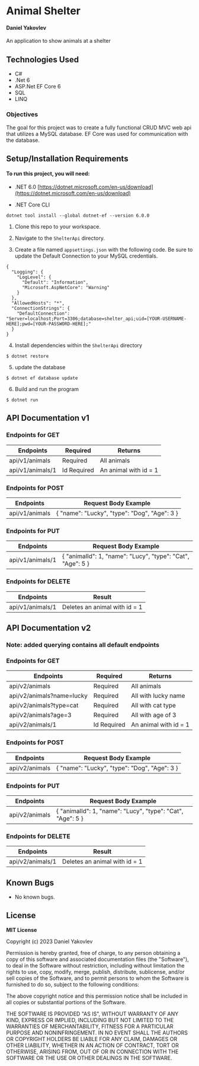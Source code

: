 # Animal Shelter

#### Daniel Yakovlev

An application to show animals at a shelter

## Technologies Used

* C#
* .Net 6
* ASP.Net EF Core 6
* SQL
* LINQ

### Objectives 

The goal for this project was to create a fully functional CRUD MVC web api that utilizes a MySQL database. EF Core was used for communication with the database.

## Setup/Installation Requirements

#### To run this project, you will need:
* .NET 6.0
[https://dotnet.microsoft.com/en-us/download](https://dotnet.microsoft.com/en-us/download)

* .NET Core CLI
```
dotnet tool install --global dotnet-ef --version 6.0.0
```

1. Clone this repo to your workspace.

2. Navigate to the `ShelterApi` directory.

3. Create a file named `appsettings.json` with the following code. Be sure to update the Default Connection to your MySQL credentials.
```
{
  "Logging": {
    "LogLevel": {
      "Default": "Information",
      "Microsoft.AspNetCore": "Warning"
    }
  },
  "AllowedHosts": "*",
  "ConnectionStrings": {
    "DefaultConnection": "Server=localhost;Port=3306;database=shelter_api;uid=[YOUR-USERNAME-HERE];pwd=[YOUR-PASSWORD-HERE];"
  }
}
```

4. Install dependencies within the `ShelterApi` directory
```
$ dotnet restore
````
5. update the database
```
$ dotnet ef database update
````
6. Build and run the program 
 ```
 $ dotnet run
 ```
## API Documentation v1
### Endpoints for GET
| Endpoints                    | Required | Returns                                    |
| ---------------------------------|------ | ------------------------------------------ |
| api/v1/animals                        | Required| All animals                             |
| api/v1/animals/1                       | Id Required | An animal with id = 1                     |
### Endpoints for POST
| Endpoints                               | Request Body Example                                     |
| --------------------------------------- | ------------------------------------------ |
| api/v1/animals                       | { "name": "Lucky", "type": "Dog", "Age": 3 } |
### Endpoints for PUT
| Endpoints                               | Request Body Example                                     |
| --------------------------------------- | ------------------------------------------ |
| api/v1/animals/1                       | { "animalId": 1, "name": "Lucy", "type": "Cat", "Age": 5 } |
### Endpoints for DELETE
| Endpoints                     | Result                                     |
| --------------------------------------- | ------------------------------------------ |
| api/v1/animals/1                    | Deletes an animal with id = 1      |
## API Documentation v2
### Note: added querying contains all default endpoints
### Endpoints for GET
| Endpoints                    | Required | Returns                                    |
| ---------------------------------|------ | ------------------------------------------ |
| api/v2/animals                        | Required| All animals                             |
| api/v2/animals?name=lucky                        | Required| All with lucky name              |
| api/v2/animals?type=cat                        | Required| All with cat type             |
| api/v2/animals?age=3                        | Required| All with age of 3             |
| api/v2/animals/1                       | Id Required | An animal with id = 1                     |
### Endpoints for POST
| Endpoints                               | Request Body Example                                     |
| --------------------------------------- | ------------------------------------------ |
| api/v2/animals                       | { "name": "Lucky", "type": "Dog", "Age": 3 } |
### Endpoints for PUT
| Endpoints                               | Request Body Example                                     |
| --------------------------------------- | ------------------------------------------ |
| api/v2/animals                       | { "animalId": 1, "name": "Lucy", "type": "Cat", "Age": 5 } |
### Endpoints for DELETE
| Endpoints                     | Result                                     |
| --------------------------------------- | ------------------------------------------ |
| api/v2/animals/1                    | Deletes an animal with id = 1      |
## Known Bugs

* No known bugs.


## License

**MIT License**

Copyright (c) 2023 Daniel Yakovlev

Permission is hereby granted, free of charge, to any person obtaining a copy of this software and associated documentation files (the "Software"), to deal in the Software without restriction, including without limitation the rights to use, copy, modify, merge, publish, distribute, sublicense, and/or sell copies of the Software, and to permit persons to whom the Software is furnished to do so, subject to the following conditions:

The above copyright notice and this permission notice shall be included in all copies or substantial portions of the Software.

THE SOFTWARE IS PROVIDED "AS IS", WITHOUT WARRANTY OF ANY KIND, EXPRESS OR IMPLIED, INCLUDING BUT NOT LIMITED TO THE WARRANTIES OF MERCHANTABILITY, FITNESS FOR A PARTICULAR PURPOSE AND NONINFRINGEMENT. IN NO EVENT SHALL THE AUTHORS OR COPYRIGHT HOLDERS BE LIABLE FOR ANY CLAIM, DAMAGES OR OTHER LIABILITY, WHETHER IN AN ACTION OF CONTRACT, TORT OR OTHERWISE, ARISING FROM, OUT OF OR IN CONNECTION WITH THE SOFTWARE OR THE USE OR OTHER DEALINGS IN THE SOFTWARE.